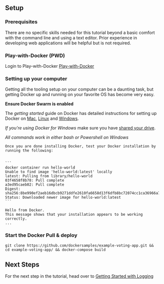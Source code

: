 ## Setup

### Prerequisites
There are no specific skills needed for this tutorial beyond a basic comfort with the command line and using a text editor. Prior experience in developing web applications will be helpful but is not required.

### Play-with-Docker (PWD)

Login to Play-with-Docker [Play-with-Docker](https://dockr.ly/brian)

### Setting up your computer
Getting all the tooling setup on your computer can be a daunting task, but getting Docker up and running on your favorite OS has become very easy.

**Ensure Docker Swarm is enabled**

The *getting started* guide on Docker has detailed instructions for setting up Docker on [Mac](https://docs.docker.com/docker-for-mac/), [Linux](https://docs.docker.com/engine/installation/linux/) and [Windows](https://docs.docker.com/docker-for-windows/).

*If you're using Docker for Windows* make sure you have [shared your drive](https://docs.docker.com/docker-for-windows/#shared-drives).

*All commands work in either bash or Powershell on Windows*

	Once you are done installing Docker, test your Docker installation by running the following:
	

	```
	docker container run hello-world
	Unable to find image 'hello-world:latest' locally
	latest: Pulling from library/hello-world
	03f4658f8b78: Pull complete
	a3ed95caeb02: Pull complete
	Digest: sha256:8be990ef2aeb16dbcb9271ddfe2610fa6658d13f6dfb8bc72074cc1ca36966a7
	Status: Downloaded newer image for hello-world:latest
	```

	Hello from Docker.
	This message shows that your installation appears to be working correctly.
	...
	
### Start the Docker Pull & deploy

``` 
git clone https://github.com/dockersamples/example-voting-app.git && cd example-voting-app/ && docker-compose build
```

## Next Steps
For the next step in the tutorial, head over to [Getting Started with Logging](getting-started.md)
